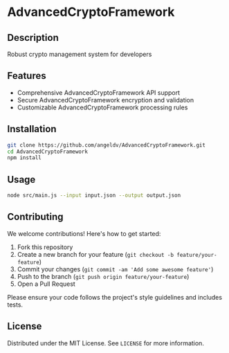 # AdvancedCryptoFramework

## Description

Robust crypto management system for developers

## Features

- Comprehensive AdvancedCryptoFramework API support
- Secure AdvancedCryptoFramework encryption and validation
- Customizable AdvancedCryptoFramework processing rules
## Installation

```bash
git clone https://github.com/angeldv/AdvancedCryptoFramework.git
cd AdvancedCryptoFramework
npm install
```

## Usage

```bash
node src/main.js --input input.json --output output.json
```

## Contributing

We welcome contributions! Here's how to get started:

1. Fork this repository
2. Create a new branch for your feature (`git checkout -b feature/your-feature`)
3. Commit your changes (`git commit -am 'Add some awesome feature'`)
4. Push to the branch (`git push origin feature/your-feature`)
5. Open a Pull Request

Please ensure your code follows the project's style guidelines and includes tests.

## License

Distributed under the MIT License. See `LICENSE` for more information.
